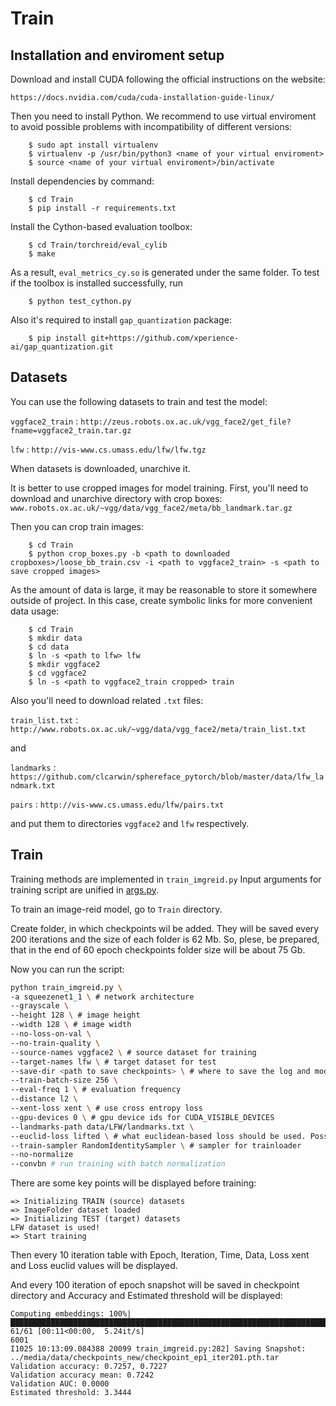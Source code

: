 # Train

## Installation and enviroment setup

Download and install CUDA following the official instructions on the website:

`https://docs.nvidia.com/cuda/cuda-installation-guide-linux/`

Then you need to install Python. We recommend to use virtual enviroment to avoid possible problems with incompatibility of different versions:

```
    $ sudo apt install virtualenv
    $ virtualenv -p /usr/bin/python3 <name of your virtual enviroment>
    $ source <name of your virtual enviroment>/bin/activate
```

Install dependencies by command:

```
    $ cd Train
    $ pip install -r requirements.txt
```

Install the Cython-based evaluation toolbox:

```
    $ cd Train/torchreid/eval_cylib
    $ make
```
As a result, `eval_metrics_cy.so` is generated under the same folder. To test if the toolbox is installed successfully, run

```
    $ python test_cython.py
```
Also it's required to install `gap_quantization` package:
```
    $ pip install git+https://github.com/xperience-ai/gap_quantization.git
```
## Datasets

You can use the following datasets to train and test the model:

`vggface2_train` : `http://zeus.robots.ox.ac.uk/vgg_face2/get_file?fname=vggface2_train.tar.gz`

`lfw` : `http://vis-www.cs.umass.edu/lfw/lfw.tgz`

When datasets is downloaded, unarchive it.

It is better to use cropped images for model training. First, you'll need to download and unarchive directory with crop boxes:
`www.robots.ox.ac.uk/~vgg/data/vgg_face2/meta/bb_landmark.tar.gz`

Then you can crop train images:

```
    $ cd Train
    $ python crop_boxes.py -b <path to downloaded cropboxes>/loose_bb_train.csv -i <path to vggface2_train> -s <path to save cropped images>
```

As the amount of data is large, it may be reasonable to store it somewhere outside of project. In this case, create symbolic links for more convenient data usage:

```
    $ cd Train
    $ mkdir data
    $ cd data
    $ ln -s <path to lfw> lfw
    $ mkdir vggface2
    $ cd vggface2
    $ ln -s <path to vggface2_train cropped> train
```
Also you'll need to download related `.txt` files:

`train_list.txt` : `http://www.robots.ox.ac.uk/~vgg/data/vgg_face2/meta/train_list.txt`

and

`landmarks` : `https://github.com/clcarwin/sphereface_pytorch/blob/master/data/lfw_landmark.txt`

`pairs` : `http://vis-www.cs.umass.edu/lfw/pairs.txt`

and put them to directories `vggface2` and `lfw` respectively.

## Train

Training methods are implemented in `train_imgreid.py`
Input arguments for training script are unified in [args.py](args.py).

To train an image-reid model, go to `Train` directory.

Create folder, in which checkpoints wil be added. They will be saved every 200 iterations and the size of each folder is 62 Mb. So, plese, be prepared, that in the end of 60 epoch checkpoints folder size will be about 75 Gb.

Now you can run the script:

```bash
python train_imgreid.py \
-a squeezenet1_1 \ # network architecture
--grayscale \
--height 128 \ # image height
--width 128 \ # image width
--no-loss-on-val \
--no-train-quality \
--source-names vggface2 \ # source dataset for training
--target-names lfw \ # target dataset for test
--save-dir <path to save checkpoints> \ # where to save the log and models
--train-batch-size 256 \
--eval-freq 1 \ # evaluation frequency
--distance l2 \
--xent-loss xent \ # use cross entropy loss
--gpu-devices 0 \ # gpu device ids for CUDA_VISIBLE_DEVICES
--landmarks-path data/LFW/landmarks.txt \
--euclid-loss lifted \ # what euclidean-based loss should be used. Possible options: triplet or lifted
--train-sampler RandomIdentitySampler \ # sampler for trainloader
--no-normalize
--convbn # run training with batch normalization
```

There are some key points will be displayed before training:
```
=> Initializing TRAIN (source) datasets
=> ImageFolder dataset loaded
=> Initializing TEST (target) datasets
LFW dataset is used!
=> Start training
```
Then every 10 iteration table with Epoch, Iteration, Time, Data, Loss xent and Loss euclid values will be displayed.

And every 100 iteration of epoch snapshot will be saved in checkpoint directory and Accuracy and Estimated threshold will be displayed:
```
Computing embeddings: 100%|████████████████████████████████████████████████████████████████████████████████████████████████████████████████████████████████████████████████████████| 61/61 [00:11<00:00,  5.24it/s]
6001
I1025 10:13:09.084388 20099 train_imgreid.py:282] Saving Snapshot: ../media/data/checkpoints_new/checkpoint_ep1_iter201.pth.tar
Validation accuracy: 0.7257, 0.7227
Validation accuracy mean: 0.7242
Validation AUC: 0.0000
Estimated threshold: 3.3444

```
